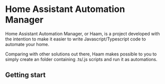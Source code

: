 # Home Assistant Automation Manager
 Home Assistant Automation Manager, or Haam, is a project developed with the intention to make it easier to write Javascript/Typescript code to automate your home.

 Comparing with other solutions out there, Haam makes possible to you to simply create an folder containing .ts/.js scripts and run it as automations.



## Getting start
